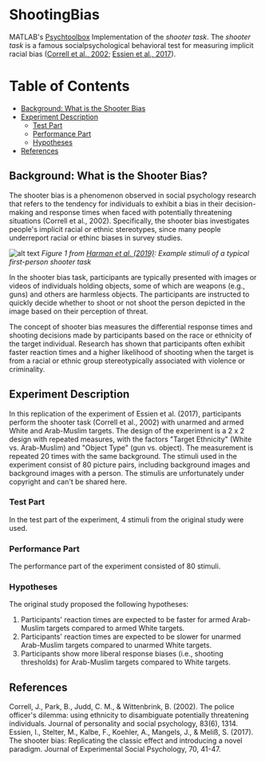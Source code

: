 # ShootingBias
MATLAB's [Psychtoolbox](http://psychtoolbox.org/) Implementation of the *shooter task*. The *shooter task* is a famous socialpsychological behavioral test for measuring implicit racial bias ([Correll et al., 2002](https://www.sciencedirect.com/science/article/abs/pii/S0022103103000209); [Essien et al., 2017](https://www.sciencedirect.com/science/article/pii/S0022103116303018)). 

# Table of Contents

  - [Background: What is the Shooter Bias](#background-what-is-the-shooter-bias)
  - [Experiment Description](#experiment-description)
    - [Test Part](#test-part)
    - [Performance Part](#performance-part)
    - [Hypotheses](#hypotheses)
  - [References](#references)


## Background: What is the Shooter Bias?  
The shooter bias is a phenomenon observed in social psychology research that refers to the tendency for individuals to exhibit a bias in their decision-making and response times when faced with potentially threatening situations (Correll et al., 2002). Specifically, the shooter bias investigates people's implicit racial or ethnic stereotypes, since many people underreport racial or ethinc biases in survey studies.

![alt text](https://www.frontiersin.org/files/Articles/483918/fpsyg-10-02140-HTML/image_m/fpsyg-10-02140-g001.jpg)
*Figure 1 from [Harman et al. (2019)](https://www.frontiersin.org/articles/10.3389/fpsyg.2019.02140/full): Example stimuli of a typical first-person shooter task*

In the shooter bias task, participants are typically presented with images or videos of individuals holding objects, some of which are weapons (e.g., guns) and others are harmless objects. The participants are instructed to quickly decide whether to shoot or not shoot the person depicted in the image based on their perception of threat.

The concept of shooter bias measures the differential response times and shooting decisions made by participants based on the race or ethnicity of the target individual. Research has shown that participants often exhibit faster reaction times and a higher likelihood of shooting when the target is from a racial or ethnic group stereotypically associated with violence or criminality.

## Experiment Description
In this replication of the experiment of Essien et al. (2017), participants perform the shooter task (Correll et al., 2002) with unarmed and armed White and Arab-Muslim targets. The design of the experiment is a 2 x 2 design with repeated measures, with the factors "Target Ethnicity" (White vs. Arab-Muslim) and "Object Type" (gun vs. object). The measurement is repeated 20 times with the same background.
The stimuli used in the experiment consist of 80 picture pairs, including background images and background images with a person. The stimulis are unfortunately under copyright and can't be shared here.

### Test Part

In the test part of the experiment, 4 stimuli from the original study were used. 

### Performance Part

The performance part of the experiment consisted of 80 stimuli.

### Hypotheses

The original study proposed the following hypotheses:

1. Participants' reaction times are expected to be faster for armed Arab-Muslim targets compared to armed White targets.
2. Participants' reaction times are expected to be slower for unarmed Arab-Muslim targets compared to unarmed White targets.
3. Participants show more liberal response biases (i.e., shooting thresholds) for Arab-Muslim targets compared to White targets.

## References
Correll, J., Park, B., Judd, C. M., & Wittenbrink, B. (2002). The police officer's dilemma: using ethnicity to disambiguate potentially threatening individuals. Journal of personality and social psychology, 83(6), 1314.
Essien, I., Stelter, M., Kalbe, F., Koehler, A., Mangels, J., & Meliß, S. (2017). The shooter bias: Replicating the classic effect and introducing a novel paradigm. Journal of Experimental Social Psychology, 70, 41-47.
